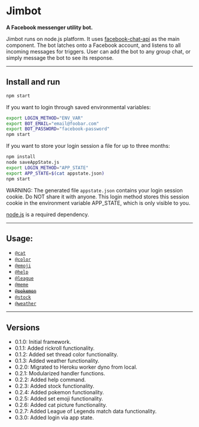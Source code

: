 # Jimbot
**A Facebook messenger utility bot.**

Jimbot runs on node.js platform. It uses [facebook-chat-api](https://github.com/Schmavery/facebook-chat-api) as the main component. The bot latches onto a Facebook account, and listens to all incoming messages for triggers. User can add the bot  to any group chat, or simply message the bot to see its response.

-----------------------------------------------------------
## Install and run
```bash
npm start
```

If you want to login through saved environmental variables:
```bash
export LOGIN_METHOD="ENV_VAR"
export BOT_EMAIL="email@foobar.com"
export BOT_PASSWORD="facebook-password"
npm start
```

If you want to store your login session a file for up to three months:
```bash
npm install
node saveAppState.js
export LOGIN_METHOD="APP_STATE"
export APP_STATE=$(cat appstate.json)
npm start
```
WARNING: The generated file `appstate.json` contains your login session cookie. Do NOT share it with anyone.
This login method stores this session cookie in the environment variable APP_STATE, which is only visible to you.

[node.js](https://nodejs.org/en/) is a required dependency.

-----------------------------------------------------------
## Usage:
* [`@cat`](DOCS.md#cat)
* [`@color`](DOCS.md#color)
* [`@emoji`](DOCS.md#emoji)
* [`@help`](DOCS.md#help)
* [`@league`](DOCS.md#league)
* [`@meme`](DOCS.md#meme)
* [~~`@pokemon`~~](DOCS.md#pokemon)
* [`@stock`](DOCS.md#stock)
* [`@weather`](DOCS.md#weather)

-----------------------------------------------------------
## Versions
- 0.1.0: Initial framework.
- 0.1.1: Added rickroll functionality.
- 0.1.2: Added set thread color functionality.
- 0.1.3: Added weather functionality.
- 0.2.0: Migrated to Heroku worker dyno from local.
- 0.2.1: Modularized handler functions.
- 0.2.2: Added help command.
- 0.2.3: Added stock functionality.
- 0.2.4: Added pokemon functionality.
- 0.2.5: Added set emoji functionality.
- 0.2.6: Added cat picture functionality.
- 0.2.7: Added League of Legends match data functionality.
- 0.3.0: Added login via app state.
